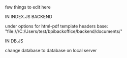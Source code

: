 few things to edit here

IN INDEX.JS BACKEND

under options for html-pdf template
headers
base: "file:///C:/Users/test/bpibackoffice/backend/documents/"

IN DB.JS

change database to database on local server
